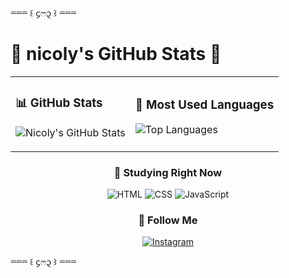 ⏔⏔⏔ ꒰ ᧔ෆ᧓ ꒱ ⏔⏔⏔
# 🌸 nicoly's GitHub Stats 🌸

<div align="center">

<table>
<tr>
<td>

### 📊 GitHub Stats

![Nicoly's GitHub Stats](https://github-readme-stats.vercel.app/api?username=rosariuns&show_icons=true&theme=react&hide_border=true&title_color=ff69b4&icon_color=ff69b4&text_color=ffb6c1&bg_color=0d1117)

</td>
<td>

### 💖 Most Used Languages

![Top Languages](https://github-readme-stats.vercel.app/api/top-langs/?username=rosariuns&layout=compact&theme=react&hide_border=true&title_color=ff69b4&text_color=ffb6c1&bg_color=0d1117)

</td>
</tr>
</table>

### 🌟 Studying Right Now

![HTML](https://img.shields.io/badge/HTML5-72.5%25-ff69b4?style=for-the-badge&logo=html5&logoColor=white)
![CSS](https://img.shields.io/badge/CSS3-24.37%25-ffb6c1?style=for-the-badge&logo=css3&logoColor=white)
![JavaScript](https://img.shields.io/badge/JavaScript-3.11%25-ffc0cb?style=for-the-badge&logo=javascript&logoColor=white)

### 🌷 Follow Me

[![Instagram](https://img.shields.io/badge/Instagram-FF69B4?style=for-the-badge&logo=instagram&logoColor=white)](https://www.instagram.com/seuusuario)

</div>

⏔⏔⏔ ꒰ ᧔ෆ᧓ ꒱ ⏔⏔⏔
